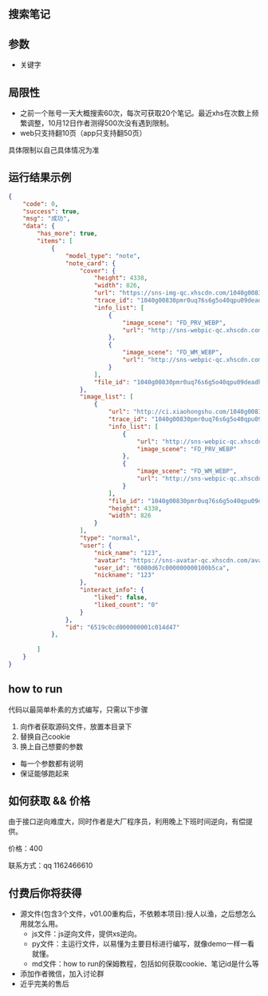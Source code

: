 ## 搜索笔记

## 参数
- 关键字

## 局限性
- 之前一个账号一天大概搜索60次，每次可获取20个笔记。最近xhs在次数上频繁调整，10月12日作者测得500次没有遇到限制。
- web只支持翻10页（app只支持翻50页）

具体限制以自己具体情况为准

## 运行结果示例
```json
{
    "code": 0,
    "success": true,
    "msg": "成功",
    "data": {
        "has_more": true,
        "items": [
            {
                "model_type": "note",
                "note_card": {
                    "cover": {
                        "height": 4338,
                        "width": 826,
                        "url": "https://sns-img-qc.xhscdn.com/1040g00830pmr0uq76s6g5o40qpu09deadhev7v0",
                        "trace_id": "1040g00830pmr0uq76s6g5o40qpu09deadhev7v0",
                        "info_list": [
                            {
                                "image_scene": "FD_PRV_WEBP",
                                "url": "http://sns-webpic-qc.xhscdn.com/202310031843/272a33723bee8e8c3e7bda41c2c441a7/1040g00830pmr0uq76s6g5o40qpu09deadhev7v0!nc_n_webp_prv_1"
                            },
                            {
                                "image_scene": "FD_WM_WEBP",
                                "url": "http://sns-webpic-qc.xhscdn.com/202310031843/c9bc98b1a3b36e57ec89e941d2fee0ae/1040g00830pmr0uq76s6g5o40qpu09deadhev7v0!nc_n_webp_mw_1"
                            }
                        ],
                        "file_id": "1040g00830pmr0uq76s6g5o40qpu09deadhev7v0"
                    },
                    "image_list": [
                        {
                            "url": "http://ci.xiaohongshu.com/1040g00830pmr0uq76s6g5o40qpu09deadhev7v0?imageView2/2/w/1080/format/jpg",
                            "trace_id": "1040g00830pmr0uq76s6g5o40qpu09deadhev7v0",
                            "info_list": [
                                {
                                    "url": "http://sns-webpic-qc.xhscdn.com/202310031843/272a33723bee8e8c3e7bda41c2c441a7/1040g00830pmr0uq76s6g5o40qpu09deadhev7v0!nc_n_webp_prv_1",
                                    "image_scene": "FD_PRV_WEBP"
                                },
                                {
                                    "image_scene": "FD_WM_WEBP",
                                    "url": "http://sns-webpic-qc.xhscdn.com/202310031843/c9bc98b1a3b36e57ec89e941d2fee0ae/1040g00830pmr0uq76s6g5o40qpu09deadhev7v0!nc_n_webp_mw_1"
                                }
                            ],
                            "file_id": "1040g00830pmr0uq76s6g5o40qpu09deadhev7v0",
                            "height": 4338,
                            "width": 826
                        }
                    ],
                    "type": "normal",
                    "user": {
                        "nick_name": "123",
                        "avatar": "https://sns-avatar-qc.xhscdn.com/avatar/619c460051d52af1c0b8fdce.jpg?imageView2/2/w/80/format/jpg",
                        "user_id": "6080d67c000000000100b5ca",
                        "nickname": "123"
                    },
                    "interact_info": {
                        "liked": false,
                        "liked_count": "0"
                    }
                },
                "id": "6519c0cd000000001c014d47"
            },
            
        ]
    }
}
```

## how to run
代码以最简单朴素的方式编写，只需以下步骤
1. 向作者获取源码文件，放置本目录下
2. 替换自己cookie
3. 换上自己想要的参数

- 每一个参数都有说明
- 保证能够跑起来

## 如何获取 && 价格
由于接口逆向难度大，同时作者是大厂程序员，利用晚上下班时间逆向，有偿提供。

价格：400

联系方式：qq 1162466610

## 付费后你将获得
  - 源文件(包含3个文件，v01.00重构后，不依赖本项目):授人以渔，之后想怎么用就怎么用。
    - js文件：js逆向文件，提供xs逆向。
    - py文件：主运行文件，以易懂为主要目标进行编写，就像demo一样一看就懂。
    - md文件：how to run的保姆教程，包括如何获取cookie、笔记id是什么等
  - 添加作者微信，加入讨论群
  - 近乎完美的售后